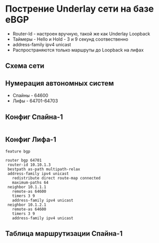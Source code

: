 # Пострение Underlay сети на базе eBGP
 - Router-Id - настроен вручную, такой же как Underlay Loopback
 - Таймеры - Hello и Hold - 3 и 9 секунд соотвественно
 - address-family ipv4 unicast
 - Распространяются только маршруты до Loopback на лифах

## Схема сети

## Нумерация автономных систем
- Спайны - 64600
- Лифы - 64701-64703

 ## Конфиг Спайна-1
 ```
 ```
 
 ## Конфиг Лифа-1
 ```
feature bgp

router bgp 64701
  router-id 10.10.1.3
  bestpath as-path multipath-relax
  address-family ipv4 unicast
    redistribute direct route-map connected
    maximum-paths 64
  neighbor 10.1.1.1
    remote-as 64600
    timers 3 9
    address-family ipv4 unicast
  neighbor 10.1.2.1
    remote-as 64600
    timers 3 9
    address-family ipv4 unicast
 ```
 
 ## Таблица маршрутизации Спайна-1
 ```
 ```
 
 
